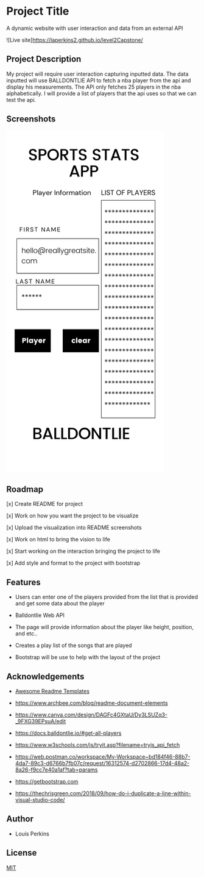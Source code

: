 # Project Title

A dynamic website with user interaction and data from an external API

![Live site]<https://laperkins2.github.io/level2Capstone/>

## Project Description

My project will require user interaction capturing inputted data. The data inputted will use BALLDONTLIE API to fetch a nba player from the api and display his measurements. The APi only fetches 25 players in the nba alphabetically. I will provide a list of players that the api uses so that we can test the api.

## Screenshots

![Wireframe of APP](FRAME.png)

## Roadmap

[x] Create README for project

[x] Work on how you want the project to be visualize

[x] Upload the visualization into README screenshots

[x] Work on html to bring the vision to life

[x] Start working on the interaction bringing the project to life

[x] Add style and format to the project with bootstrap

## Features

- Users can enter one of the players provided from the list that is provided and get some data about the player

- Balldontlie Web API

- The page will provide information about the player like height, position, and etc..

- Creates a play list of the songs that are played

- Bootstrap will be use to help with the layout of the project

## Acknowledgements

- [Awesome Readme Templates](https://awesomeopensource.com/project/elangosundar/awesome-README-templates)

- <https://www.archbee.com/blog/readme-document-elements>

- <https://www.canva.com/design/DAGFc4GXtaU/Dy3LSUZq3-_9FXG39EPsuA/edit>

- <https://docs.balldontlie.io/#get-all-players>

- <https://www.w3schools.com/js/tryit.asp?filename=tryjs_api_fetch>

- <https://web.postman.co/workspace/My-Workspace~bd184f46-88b7-4da7-89c3-d6766b7fb07c/request/16312574-d2702866-17d4-48a2-8a26-f9cc7e40a1af?tab=params>

- <https://getbootstrap.com>

- <https://thechrisgreen.com/2018/09/how-do-i-duplicate-a-line-within-visual-studio-code/>

## Author

- Louis Perkins

## License

[MIT](https://choosealicense.com/licenses/mit/)
